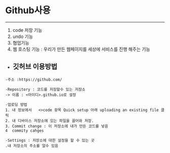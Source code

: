 # Github사용

------

1. code 저장 기능
2. undo 기능
3. 협업기능
4. 웹 호스팅 기능 : 우리가 만든 웹페이지를 세상에 서비스를 진행 해주는 기능



- ## 깃허브 이용방법

```
-주소 :https://github.com/

-Repository : 코드를 저장할수 있는 저장소
-> 이름 : <아이디>.github.io로 설정

-업로딩 방법
1. 내 정보에서   <>code 항목 Quick setup 아래 uploading an existing file 클릭
2. 내 디바이스 저장소에 있는 파일을 끌어와 저장. 
3. Commit change : 이 저장소에 내가 만든 코드를 넣음
4  commity cahges

-Settings : 저장소에 대한 설정을 할 수 있는 곳
.내 저장소의 주소를 알수 있음
```

